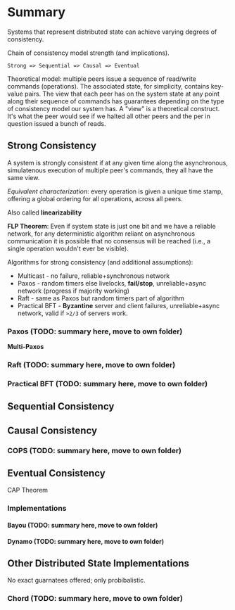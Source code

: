# Summary

Systems that represent distributed state can achieve varying degrees of consistency.

Chain of consistency model strength (and implications).

`Strong => Sequential => Causal => Eventual`

Theoretical model: multiple peers issue a sequence of read/write commands (operations). The associated state, for simplicity, contains key-value pairs. The view that each peer has on the system state at any point along their sequence of commands has guarantees depending on the type of consistency model our system has. A "view" is a theoretical construct. It's what the peer would see if we halted all other peers and the per in question issued a bunch of reads.

## Strong Consistency

A system is strongly consistent if at any given time along the asynchronous, simulatenous execution of multiple peer's commands, they all have the same view.

_Equivalent characterization_: every operation is given a unique time stamp, offering a global ordering for all operations, across all peers.

Also called **linearizability**

**FLP Theorem**: Even if system state is just one bit and we have a reliable network, for any deterministic algorithm reliant on asynchronous communication it is possible that no consensus will be reached (i.e., a single operation wouldn't ever be visible).

Algorithms for strong consistency (and additional assumptions):

* Multicast - no failure, reliable+synchronous network
* Paxos - random timers else livelocks, **fail/stop**, unreliable+async network (progress if majority working)
* Raft - same as Paxos but random timers part of algorithm
* Practical BFT - **Byzantine** server and client failures, unreliable+async network, valid if `>2/3` of servers work.

### Paxos (TODO: summary here, move to own folder)

**Multi-Paxos**

### Raft (TODO: summary here, move to own folder)

### Practical BFT (TODO: summary here, move to own folder)

## Sequential Consistency

## Causal Consistency

### COPS (TODO: summary here, move to own folder)

## Eventual Consistency

CAP Theorem

### Implementations

#### Bayou (TODO: summary here, move to own folder)

#### Dynamo (TODO: summary here, move to own folder)

## Other Distributed State Implementations

No exact guarnatees offered; only probibalistic.

### Chord (TODO: summary here, move to own folder)
